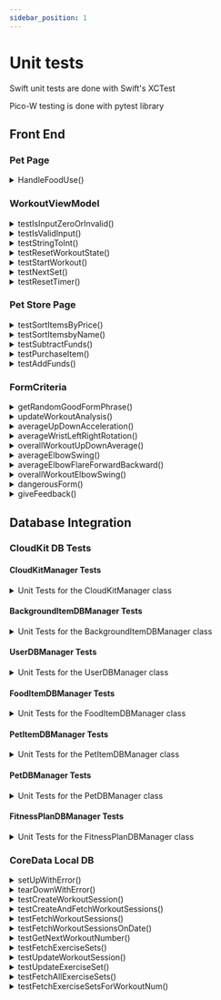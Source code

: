 ```yaml
---
sidebar_position: 1
---
```

# Unit tests
Swift unit tests are done with Swift's XCTest

Pico-W testing is done with pytest library



## Front End

### Pet Page
<details >
<summary> HandleFoodUse() </summary>

***Health increases after eating food***
- Test user is feeding their pets food
    - Input/User action
        - User clicks on food button to feed pet
    - Expected Result
        - handleFoodUse(selectedFoodIndex: Int) is called, health bar should increase


***Food quantity decreases after eating food***
- Test user is feeding their pets food
    - Input/User action
        - User clicks on food button to feed pet
    - Expected Result
        - handleFoodUse(selectedFoodIndex: Int) is called, food quantity should decrease

***Health should not exceed after eating food***
- Test user is feeding their pet with the pet's health bar full
    - Input/User action
        - User clicks on food button to feed pet
    - Expected Result
        - handleFoodUse(selectedFoodIndex: Int) is called, health bar bar should not exceed full

***Alert users of insufficient amount of food***
- Test user is feeding their pets with insufficient amount of food
    - Input/User action
        - User clicks on food button to feed pet
    - Expected Result
        - handleFoodUse(selectedFoodIndex: Int) is called, an alert pops up telling the user they have no more food

***Alert users that health is at max***
- Test user is feeding their pets the health already full
    - Input/User action
        - User clicks on food button to feed pet
    - Expected Result
        - handleFoodUse(selectedFoodIndex: Int) is called, an alert pops up telling the user that the health bar is already full
    
</details>

### WorkoutViewModel

<details >
<summary> testIsInputZeroOrInvalid()</summary>

***Validates whether input values are zero or invalid***
- User inputs values for sets, reps, weights, and countdown
    - Input/User action
        - User enters input values
    - Expected Result
        - The function correctly identifies whether the input values are zero or invalid.
</details>

<details >
<summary> testIsValidInput()</summary>

***Validates the validity of input values***
- User inputs values for sets, reps, weights, and countdown
    - Input/User action
        - User enters input values
    - Expected Result
        - The function correctly identifies whether the input values are valid.
</details>

<details >
<summary> testStringToInt()</summary>

***Validates the conversion of string to integer***
- User inputs a string value
    - Input/User action
        - User enters a string value
    - Expected Result
        - The function correctly converts the string to an integer if possible; otherwise, returns nil.
</details>

<details >
<summary> testResetWorkoutState()</summary>

***Validates the reset of workout state***
- User resets the workout state
    - Input/User action
        - User initiates a new workout
    - Expected Result
        - The workout state variables are reset to their initial values.
</details>

<details >
<summary> testStartWorkout()</summary>

***Validates the start of workout***
- User starts a workout session
    - Input/User action
        - User initiates the start of a workout session
    - Expected Result
        - The workout state is updated to indicate that the workout has started.
</details>

<details >
<summary> testNextSet()</summary>

***Validates the transition to the next set***
- User progresses to the next set during a workout session
    - Input/User action
        - User initiates the transition to the next set
    - Expected Result
        - The workout state and relevant variables are updated accordingly for the next set.
</details>

<details >
<summary> testResetTimer()</summary>

***Validates the reset of timer***
- User resets the timer during a workout session
    - Input/User action
        - User initiates a new workout
    - Expected Result
        - The timer variables are reset, and the timer is deactivated.
</details>


### Pet Store Page

<details >
<summary> testSortItemsByPrice()</summary>  
    
- Test sorting items by price
    - Input/User action
        - Call `sortItems` with `sortByPrice: true`
     - Expected Result
        - Items should be sorted by price in ascending order
        
</details>


<details >
<summary> testSortItemsbyName()</summary>
    
- Test sorting items by name
    - Input/User action 
        - Call `sortItems` with `sortByPrice: false`
    - Expected Result
        - Items should be sorted by name in alphabetical order
</details>


<details >
<summary> testSubtractFunds()</summary>   
    
- Test subtracting funds
    - Input/User action 
        - Subtract funds using `subtractFunds(price: 100)`
    - Expected Result
        - `viewModel.userCur` should decrease by `100`
</details>


<details >
<summary> testPurchaseItem()</summary> 
    
- Test purchasing an item
    - Input/User action
        - Purchase an item using `purchaseItem(item: item)`
    - Expected Result
        - The item should be marked as bought
        - `viewModel.userCur` should decrease by the item's price
</details>


<details >
<summary> testAddFunds()</summary>
    
- Test adding funds to user currency
    - Input/User action
        - Add funds using `addFundtoUser(price: 100)`
    - Expected Result
        - `viewModel.userCur` should increase by `100`
</details>


### FormCriteria

<details >
<summary> getRandomGoodFormPhrase()</summary>

***The user gets one of three phrases when having good form***
- User finishes a workout and wants their feedback
    - Input/User action
        - User clicks 'finish set' or 'finish workout'
    - Expected Result
      - getRandomGoodFormPhrase() is called and the user sees one of the three phrases
  
</details>


<details >
<summary> updateWorkoutAnalysis()</summary>

***updates the workout analysis data with provided current data***
- User completes a workout session and wants to see the results
    - Input/User action
        - User finishes a workout session
    - Expected Result
        - The workout analysis is updated with the provided data and contains the expected keys.
</details>

<details >

<summary> averageUpDownAcceleration()</summary>

***Calculate of average up-down acceleration***
- User wants to ensure accurate calculation of up-down acceleration average
    - Input/User action
        - User performs several sets of exercises
    - Expected Result
        - The calculated average up-down acceleration falls within the range of 0 to 1.

</details>

<details >

<summary> averageWristLeftRightRotation()</summary>

***Calculates average wrist left-right rotation***
- User wants to ensure accurate calculation of left-right wrist rotation average
    - Input/User action
        - User performs several sets of exercises
    - Expected Result
        - The calculated average wrist left-right rotation falls within the range of 0 to 1.

</details>

<details >

<summary> overallWorkoutUpDownAverage()</summary>

***calculates overall workout up-down average***
- User wants to ensure accurate calculation of overall workout up-down average
    - Input/User action
        - User completes a workout session
    - Expected Result
        - The calculated overall workout up-down average falls within the range of 0 to 1 and is approximately equal to the expected value.


</details>

<details >

<summary> averageElbowSwing()</summary>

***calculates average elbow swing***
- User wants to ensure accurate calculation of elbow swing average
    - Input/User action
        - User performs several sets of exercises
    - Expected Result
        - The calculated average elbow swing falls within the range of 0 to 1.

</details>

<details >

<summary> averageElbowFlareForwardBackward()</summary>

***calculates average elbow flare forward-backward***
- User wants to ensure accurate calculation of elbow flare forward-backward average
    - Input/User action
        - User performs several sets of exercises
    - Expected Result
        - The calculated average elbow flare forward-backward falls within the range of 0 to 1.

</details>

<details >

<summary> overallWorkoutElbowSwing()</summary>

***calculates overall workout elbow swing***
- User wants to ensure accurate calculation of overall workout elbow swing
    - Input/User action
        - User completes a workout session
    - Expected Result
        - The calculated overall workout elbow swing falls within the range of 0 to 1 and is approximately equal to the expected value.


</details>

<details >

<summary> dangerousForm()</summary>

***Detects of dangerous form***
- User wants to ensure accurate detection of dangerous form based on provided data
    - Input/User action
        - User performs exercises with varying data
    - Expected Result
        - The function correctly identifies whether the provided data indicates dangerous form.

</details>

<details >

<summary> giveFeedback()</summary>

***generation of feedback***
- User wants to ensure accurate generation of feedback based on provided data
    - Input/User action
        - User completes an exercise session
    - Expected Result
        - The feedback generated for acceleration and elbow swing is formatted correctly, and the custom text feedback for elbow is correct.


</details>

## Database Integration

### CloudKit DB Tests

#### CloudKitManager Tests

<details>
<summary>Unit Tests for the CloudKitManager class</summary>
- testCreateUser()
    - Tests the creation of a new user in the database.
    - Expected Result:
        - `userExists` should be `true` after creating a user successfully.

- testFetchUser()
    - Tests the fetching of user data from the database.
    - Expected Result:
        - The fetched user data (`user`) should not be `nil`, and there should be no `error`.

- testGetCurrency()
    - Tests the retrieval of the currency value associated with the user.
    - Expected Result:
        - The retrieved currency value (`currency`) should not be `nil`, and there should be no `error`.

- testUpdateCurrency()
    - Tests the updating of the currency value associated with the user.
    - Expected Result:
        - There should be no `error` after updating the currency value.

- testGetName()
    - Tests the retrieval of the full name of the user.
    - Expected Result:
        - The retrieved name (`name`) should not be `nil`, and there should be no `error`.

- testUpdateName()
    - Tests the updating of the first name and/or last name of the user.
    - Expected Result:
        - There should be no `error` after updating the name.
</details>

#### BackgroundItemDBManager Tests

<details>
<summary>Unit Tests for the BackgroundItemDBManager class</summary>
- testFetchBackgroundItems()
    - Tests the fetching of background items from the database.
    - Expected Result:
        - There should be no error while fetching background items.
        - Background items should not be nil.

- testFetchSpecificBackgroundItem()
    - Tests the fetching of a specific background item from the database.
    - Expected Result:
        - There should be no error while fetching the specific background item.
        - The fetched background item should not be nil.
        - The image name of the fetched background item should match the provided image name.

- testCreateBackgroundItem()
    - Tests the creation of a new background item in the database.
    - Expected Result:
        - There should be no error while creating the background item.

- testSetUnactiveAllBackgroundItems()
    - Tests the deactivation of all background items in the database.
    - Expected Result:
        - There should be no error while deactivating all background items.

- testGetActiveBackground()
    - Tests the retrieval of the active background item.
    - Expected Result:
        - The active background item should be an empty string, indicating no active background.

</details>

#### UserDBManager Tests

<details>
<summary>Unit Tests for the UserDBManager class</summary>

- testCreateUser()
    - Tests the creation of a new user in the database.
    - Expected Result:
        - `userExists` should be `true` after creating a user successfully.

- testFetchUser()
    - Tests the fetching of user data from the database.
    - Expected Result:
        - The fetched user data (`user`) should not be `nil`, and there should be no `error`.

- testGetCurrency()
    - Tests the retrieval of the currency value associated with the user.
    - Expected Result:
        - The retrieved currency value (`currency`) should not be `nil`, and there should be no `error`.

- testUpdateCurrency()
    - Tests the updating of the currency value associated with the user.
    - Expected Result:
        - There should be no `error` after updating the currency value.

- testGetName()
    - Tests the retrieval of the full name of the user.
    - Expected Result:
        - The retrieved name (`name`) should not be `nil`, and there should be no `error`.

- testUpdateName()
    - Tests the updating of the first name and/or last name of the user.
    - Expected Result:
        - There should be no `error` after updating the name.


</details>

#### FoodItemDBManager Tests
<details>
<summary>Unit Tests for the FoodItemDBManager class</summary>
- testFetchFoodItems()
    - Tests the fetching of food items.
    - Expected Result:
        - There should be no error while fetching food items.
        - The fetched food items should not be nil.
        - The number of fetched food items should match the expected count.

- testCreateFoodItem()
    - Tests the creation of a food item.
    - Expected Result:
        - There should be no error while creating the food item.

- testUpdateQuantity()
    - Tests the update of a food item's quantity.
    - Expected Result:
        - There should be no error while updating the quantity.
        - The updated food item should be found in the food items list.

- testFetchQuantity()
    - Tests the fetching of a food item's quantity.
    - Expected Result:
        - There should be no error while fetching the quantity.
        - The fetched quantity should not be nil.

- testUpdateQuantity_add()
    - Tests the addition of quantity to a food item.
    - Expected Result:
        - There should be no error while updating the quantity.
        - The updated food item should be found in the food items list.

</details>

#### PetItemDBManager Tests
<details>
<summary>Unit Tests for the PetItemDBManager class</summary>
- testFetchPetItems()
    - Tests the fetching of pet items.
    - Expected Result:
        - There should be no error while fetching pet items.
        - The fetched pet items should not be nil.

- testFetchSpecificPetItem()
    - Tests the fetching of a specific pet item.
    - Expected Result:
        - There should be no error while fetching the specific pet item.
        - The fetched pet item should not be nil.
        - The fetched pet item should match the expected image name.

- testCreatePetItem()
    - Tests the creation of a pet item.
    - Expected Result:
        - There should be no error while creating the pet item.
        - The created pet item should be found in the pet items list.

- testSetActivePetItem()
    - Tests the setting of an active pet item.
    - Expected Result:
        - There should be no error while setting the active pet item.
        - The active pet item should match the expected image name.

- testGetActivePet()
    - Tests the retrieval of the active pet.
    - Expected Result:
        - There should be no error while retrieving the active pet.
        - The retrieved active pet should match the expected image name.

</details>

#### PetDBManager Tests

<details>
<summary>Unit Tests for the PetDBManager class</summary>
- testCreatePet()
    - Tests the creation of a pet.
    - Expected Result:
        - The pet should exist after creation.
        - The initial existence status of the pet should not match the existence status after creation.

- testFetchPet()
    - Tests the fetching of a pet.
    - Expected Result:
        - There should be no error while fetching the pet.
        - The fetched pet should not be nil.

- testGetXP()
    - Tests the retrieval of XP.
    - Expected Result:
        - There should be no error while retrieving XP.

- testGetLevel()
    - Tests the retrieval of the level.
    - Expected Result:
        - There should be no error while retrieving the level.
        - The retrieved level should not be nil.

- testUpdateUserXP()
    - Tests the updating of user XP.
    - Expected Result:
        - There should be no error while updating user XP.
        - The total XP should match the new XP value.

- testUpdateUserLevel()
    - Tests the updating of user level.
    - Expected Result:
        - There should be no error while updating user level.
        - The level should match the new level value.

</details>

#### FitnessPlanDBManager Tests
<details>
<summary>Unit Tests for the FitnessPlanDBManager class</summary>
- testCreateFitnessPlan()
    - Tests the creation of a fitness plan.
    - Expected Result:
        - The fitness plan should not be nil after creation.
        - The days per week goal of the created fitness plan should match the provided value.
        - The dumbbell weight goal of the created fitness plan should match the provided value.
        - The set goal of the created fitness plan should match the provided value.
        - The rep goal of the created fitness plan should match the provided value.
        - The notes of the created fitness plan should match the provided value.
</details>



### CoreData Local DB
<details >
<summary> setUpWithError() </summary>

***Sets up an in-memory Core Data environment for each test***
- Ensures tests do not affect real user data by creating a mock environment
    - Input/Setup action
        - Core Data stack setup with in-memory store type
    - Expected Result
        - CoreDataManager instance is initialized without errors

</details>

<details >
<summary> tearDownWithError() </summary>

***Cleans up and deallocates the in-memory Core Data stack after each test***
- Ensures all data and instances are cleaned up properly
    - Input/Cleanup action
        - Removing persistent stores from the coordinator
    - Expected Result
        - Persistent stores are removed without errors, and CoreDataManager is deallocated

</details>

<details >
<summary> testCreateWorkoutSession() </summary>

***Tests the ability to create a WorkoutSession entity***
- Validating entity creation within the Core Data environment
    - Input/User action
        - Create a WorkoutSession with specified attributes
    - Expected Result
        - WorkoutSession entity is not nil and correctly initialized with provided values

</details>

<details >
<summary> testCreateAndFetchWorkoutSessions() </summary>

***Tests integration of creating and fetching WorkoutSession entities***
- Ensures data consistency within the created and fetched entities
    - Input/User action
        - Create a WorkoutSession and then fetch it
    - Expected Result
        - The fetched WorkoutSessions list should not be empty and contain the created session

</details>

<details >
<summary> testFetchWorkoutSessions() </summary>

***Tests fetching WorkoutSession entities***
- Validates the fetch functionality of the Core Data manager
    - Input/User action
        - Create and then fetch WorkoutSession entities
    - Expected Result
        - The fetch returns a list containing the newly created sessions

</details>

<details >
<summary> testFetchWorkoutSessionsOnDate() </summary>

***Tests fetching WorkoutSession entities based on a specific date***
- Ensures that sessions on a given date are correctly retrieved
    - Input/User action
        - Create a WorkoutSession for today and fetch by today's date
    - Expected Result
        - The fetch returns a list containing only today's sessions

</details>

<details >
<summary> testGetNextWorkoutNumber() </summary>

***Tests retrieving the next workout number***
- Ensures correct incrementation of workout numbers
    - Input/User action
        - Create a WorkoutSession and then retrieve the next workout number
    - Expected Result
        - The next workout number should be greater than the number of the last session created

</details>

<details >
<summary> testFetchExerciseSets() </summary>

***Tests fetching ExerciseSet entities associated with a WorkoutSession***
- Validates the fetch functionality for ExerciseSets tied to specific sessions
    - Input/User action
        - Create a WorkoutSession and an associated ExerciseSet, then fetch the sets
    - Expected Result
        - The fetched exercise sets list should contain the created set

</details>

<details >
<summary> testUpdateWorkoutSession() </summary>

***Tests updating a WorkoutSession entity***
- Verifies that changes to an entity are persisted correctly
    - Input/User action
        - Update an existing WorkoutSession's attributes
    - Expected Result
        - The updated WorkoutSession should reflect the new attribute values

</details>

<details >
<summary> testUpdateExerciseSet() </summary>

***Tests updating an ExerciseSet entity***
- Ensures property changes are saved correctly within the entity
    - Input/User action
        - Update an existing ExerciseSet's attributes
    - Expected Result
        - The updated ExerciseSet should reflect the new attribute values

</details>

<details >
<summary> testFetchAllExerciseSets() </summary>

***Tests fetching all ExerciseSet entities***
- Validates that multiple sets are returned when expected
    - Input/User action
        - Create multiple ExerciseSets and fetch all
    - Expected Result
        - The fetched exercise sets list should include all created sets

</details>

<details >
<summary> testFetchExerciseSetsForWorkoutNum() </summary>

***Tests fetching ExerciseSet entities by workout number***
- Ensures they are correctly retrieved based on the workout number
    - Input/User action
        - Create an ExerciseSet for a specific workout number and then fetch by that number
    - Expected Result
        - The fetched exercise sets list should contain the sets for the specific workout number

</details>









